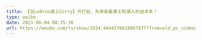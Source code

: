 ```yaml
---
title: 【当LeBron遇上Curry】开打前，先来偷看勇士和湖人的战术本！
type: weibo
date: 2021-06-04 08:35:38
url: https://weibo.com/tv/show/1034:4644276618067977?from=old_pc_videoshow
---
```


<!-- more -->